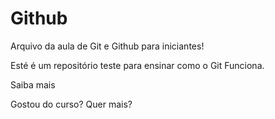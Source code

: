 # Github

Arquivo da aula de Git e Github para iniciantes!

Esté é um repositório teste para ensinar como o Git Funciona.

Saiba mais


Gostou do curso? Quer mais?





